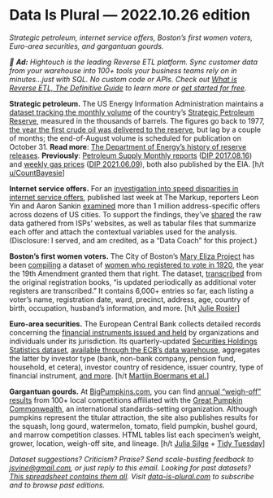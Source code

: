 Data Is Plural — 2022.10.26 edition
===================================

*Strategic petroleum, internet service offers, Boston’s first women voters, Euro-area securities, and gargantuan gourds.*


*📣 __Ad:__ Hightouch is the leading Reverse ETL platform. Sync customer data from your warehouse into 100+ tools your business teams rely on in minutes…just with SQL. No custom code or APIs. Check out [What is Reverse ETL, The Definitive Guide](https://hightouch.com/blog/reverse-etl/?utm_medium=aff&utm_source=substack&utm_campaign=data_is_plural) to learn more or [get started for free](https://app.hightouch.com/?utm_medium=aff&utm_source=substack&utm_campaign=data_is_plural).*


__Strategic petroleum.__ The US Energy Information Administration maintains a [dataset tracking the monthly volume](https://www.eia.gov/dnav/pet/hist/LeafHandler.ashx?n=PET&s=MCSSTUS1&f=M) of the country’s [Strategic Petroleum Reserve](https://www.energy.gov/ceser/strategic-petroleum-reserve), measured in the thousands of barrels. The figures go back to 1977, [the year the first crude oil was delivered to the reserve](https://www.energy.gov/ceser/spr-quick-facts), but lag by a couple of months; the end-of-August volume is scheduled for publication on October 31. __Read more__: [The Department of Energy’s history of reserve releases](https://www.energy.gov/ceser/history-spr-releases). __Previously__: [Petroleum Supply Monthly reports](https://www.eia.gov/petroleum/supply/monthly/) ([DIP 2017.08.16](https://www.data-is-plural.com/archive/2017-08-16-edition/)) and [weekly gas prices](https://www.eia.gov/petroleum/gasdiesel/) ([DIP 2021.06.09](https://www.data-is-plural.com/archive/2021-06-09-edition/)), both also published by the EIA. [h/t [u/CountBayesie](https://www.reddit.com/r/dataisbeautiful/comments/xyxfgh/us_strategic_petroleum_reserves_percent_change_oc/)]


__Internet service offers.__ For an [investigation into speed disparities in internet service offers](https://themarkup.org/still-loading/2022/10/19/dollars-to-megabits-you-may-be-paying-400-times-as-much-as-your-neighbor-for-internet-service), published last week at The Markup, reporters Leon Yin and Aaron Sankin [examined](https://themarkup.org/show-your-work/2022/10/19/how-we-uncovered-disparities-in-internet-deals) more than 1 million address-specific offers across dozens of US cities. To support the findings, they’ve [shared](https://github.com/the-markup/investigation-isp) the raw data gathered from ISPs’ websites, as well as tabular files that summarize each offer and attach the contextual variables used for the analysis. (Disclosure: I served, and am credited, as a “Data Coach” for this project.)


__Boston’s first women voters.__ The City of Boston’s [Mary Eliza Project](https://www.boston.gov/departments/archives-and-records-management/mary-eliza-project-boston-women-voters-1920) has been [compiling](https://www.boston.gov/departments/archives-and-records-management/mary-eliza-project-boston-women-voters-1920) a dataset of [women who registered to vote in 1920](https://data.boston.gov/dataset/1920-women-s-voter-register), the year the 19th Amendment granted them that right. The dataset, [transcribed](https://www.boston.gov/news/mary-eliza-project-ward-8-voter-records-now-available) from the original registration books, “is updated periodically as additional voter registers are transcribed.” It contains 6,000+ entries so far, each listing a voter’s name, registration date, ward, precinct, address, age, country of birth, occupation, husband’s information, and more. [h/t [Julie Rosier](https://twitter.com/redthreadtweets/status/1577008369227157504)]


__Euro-area securities.__ The European Central Bank collects detailed records concerning the [financial instruments issued and held](https://www.ecb.europa.eu/stats/financial_markets_and_interest_rates/securities/html/index.en.html) by organizations and individuals under its jurisdiction. Its quarterly-updated [Securities Holdings Statistics dataset](https://www.ecb.europa.eu/stats/financial_markets_and_interest_rates/securities/html/index.en.html#holdings), [available through the ECB’s data warehouse](https://sdw.ecb.europa.eu/browseSelection.do?node=9700835), aggregates the latter by investor type (bank, non-bank company, pension fund, household, et cetera), investor country of residence, issuer country, type of financial instrument, [and more](https://sdw.ecb.europa.eu/browseExplanation.do?node=9700835). [h/t [Martijn Boermans et al.](https://www.suerf.org/suer-policy-brief/53201/country-biases-in-equity-portfolios-are-less-pronounced-and-less-irrational-than-one-might-think)]


__Gargantuan gourds.__ At [BigPumpkins.com](http://www.bigpumpkins.com/), you can find [annual “weigh-off” results](http://www.bigpumpkins.com/ViewArticle.asp?id=132) from 100+ local competitions affiliated with the [Great Pumpkin Commonwealth](https://gpc1.org/), an international standards-setting organization. Although pumpkins represent the titular attraction, the site also publishes results for the squash, long gourd, watermelon, tomato, field pumpkin, bushel gourd, and marrow competition classes. HTML tables list each specimen’s weight, grower, location, weigh-off site, and lineage. [h/t [Julia Silge](https://juliasilge.com/blog/giant-pumpkins/) + [Tidy Tuesday](https://github.com/rfordatascience/tidytuesday/tree/master/data/2021/2021-10-19)]


*Dataset suggestions? Criticism? Praise? Send scale-busting feedback to jsvine@gmail.com, or just reply to this email. Looking for past datasets? [This spreadsheet contains them all](https://docs.google.com/spreadsheets/d/1wZhPLMCHKJvwOkP4juclhjFgqIY8fQFMemwKL2c64vk/edit#gid=0). Visit [data-is-plural.com](https://www.data-is-plural.com) to subscribe and to browse past editions.*
